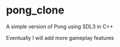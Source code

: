 # pong_clone
A simple version of Pong using SDL3 in C++

Eventually I will add more gameplay features
